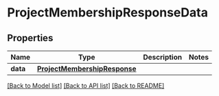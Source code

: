 # ProjectMembershipResponseData

## Properties
Name | Type | Description | Notes
------------ | ------------- | ------------- | -------------
**data** | [**ProjectMembershipResponse**](ProjectMembershipResponse.md) |  | 

[[Back to Model list]](../README.md#documentation-for-models) [[Back to API list]](../README.md#documentation-for-api-endpoints) [[Back to README]](../README.md)

